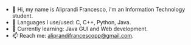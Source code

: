 - 👋 Hi, my name is Aliprandi Francesco, i'm an Information Technology student.
- 👀 Languages I use/used: C, C++, Python, Java.
- 🌱 Currently learning: Java GUI and Web development.
- 📫 Reach me: <aliprandifrancescopp@gmail.com>.

<!---a
Fraxxone/Fraxxone is a ✨ special ✨ repository because its `README.md` (this file) appears on your GitHub profile.
You can click the Preview link to take a look at your changes.
--->
